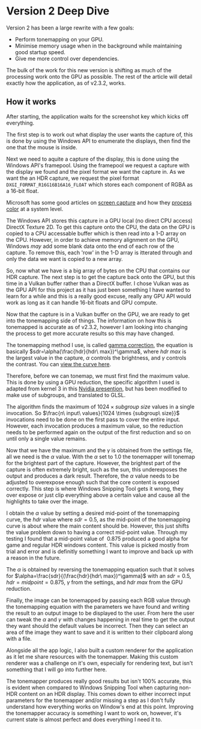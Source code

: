 # Version 2 Deep Dive

Version 2 has been a large rewrite with a few goals:

- Perform tonemapping on your GPU.
- Minimise memory usage when in the background while maintaining good startup speed.
- Give me more control over dependencies.

The bulk of the work for this new version is shifting as much of the processing work onto the GPU as possible. The rest of the article will detail exactly how the application, as of v2.3.2, works.

## How it works

After starting, the application waits for the screenshot key which kicks off everything.

The first step is to work out what display the user wants the capture of, this is done by using the Windows API to enumerate the displays, then find the one that the mouse is inside.

Next we need to aquite a capture of the display, this is done using the Windows API's framepool. Using the framepool we request a capture with the display we found and the pixel format we want the capture in. As we want the an HDR capture, we request the pixel format `DXGI_FORMAT_R16G16B16A16_FLOAT` which stores each component of RGBA as a 16-bit float.

Microsoft has some good articles on [screen capture](https://learn.microsoft.com/en-us/windows/uwp/audio-video-camera/screen-capture) and how they [process color](https://learn.microsoft.com/en-us/windows/win32/direct3darticles/high-dynamic-range) at a system level.

The Windows API stores this capture in a GPU local (no direct CPU access) DirectX Texture 2D. To get this capture onto the CPU, the data on the GPU is copied to a CPU accessable buffer which is then read into a 1-D array on the CPU. However, in order to achieve memory alignment on the GPU, Windows *may* add some blank data onto the end of each row of the capture. To remove this, each 'row' in the 1-D array is itterated through and only the data we want is copied to a new array.

So, now what we have is a big array of bytes on the CPU that contains our HDR capture. The next step is to get the capture back onto the GPU, but this time in a Vulkan buffer rather than a DirectX buffer. I chose Vulkan was as the GPU API for this project as it has just been something I have wanted to learn for a while and this is a really good excuse, really any GPU API would work as long as it can handle 16-bit floats and GPU compute.

Now that the capture is in a Vulkan buffer on the GPU, we are ready to get into the tonemapping side of things. The information on how this is tonemapped is accurate as of v2.3.2, however I am looking into changing the process to get more accurate results so this may have changed.

The tonemapping method I use, is called [gamma correction](https://en.wikipedia.org/wiki/Gamma_correction), the equation is basically $sdr=\alpha(\frac{hdr}{hdr\ max})^\gamma$, where $hdr\ max$ is the largest value in the capture, $\alpha$ controls the brightness, and $\gamma$ controls the contrast. You can [view the curve here](https://www.desmos.com/calculator/b8o698ounb).

Therefore, before we can tonemap, we must first find the maximum value. This is done by using a GPU reduction, the specific algorithm I used is adapted from kernel 3 in this [Nvidia presention](https://developer.download.nvidia.com/assets/cuda/files/reduction.pdf), but has been modified to make use of subgroups, and translated to GLSL.

The algorithm finds the maximum of $1024 \times {subgroup\ size}$ values in a single invocation. So $\frac{n\ input\ values}{1024 \times {subgroup\ size}}$ invocations need to be done on the first pass to cover the entire input. However, each invocation produces a maximum value, so the reduction needs to be performed again on the output of the first reduction and so on until only a single value remains.

Now that we have the maximum and the $\gamma$ is obtained from the settings file, all we need is the $\alpha$ value. With the $\alpha$ set to $1.0$ the tonemapper will tonemap for the brightest part of the capture. However, the brightest part of the capture is often extremely bright, such as the sun, this underexposes the output and produces a dark result. Therefore, the $\alpha$ value needs to be adjusted to overexpose enough such that the core content is exposed correctly. This step is where Windows Snipping Tool gets it wrong, they over expose or just clip everything above a certain value and cause all the highlights to take over the image.

I obtain the $\alpha$ value by setting a desired mid-point of the tonemapping curve, the $hdr$ value where $sdr=0.5$, as the mid-point of the tonemapping curve is about where the main content should be. However, this just shifts the value problem down to having a correct mid-point value. Through my testing I found that a mid-point value of $~0.875$ produced a good alpha for game and regular HDR windows content. This value is picked mostly from trial and error and is definitly something I want to improve and back up with a reason in the future.

The $\alpha$ is obtained by reversing the tonemapping equation such that it solves for $\alpha=\frac{sdr}{(\frac{hdr}{hdr\ max})^\gamma}$ with an $sdr=0.5$, $hdr=midpoint=0.875$, $\gamma$ from the settings, and ${hdr\ max}$ from the GPU reduction.

Finally, the image can be tonemapped by passing each RGB value through the tonemapping equation with the parameters we have found and writing the result to an output image to be displayed to the user. From here the user can tweak the $\alpha$ and $\gamma$ with changes happening in real time to get the output they want should the default values be incorrect. Then they can select an area of the image they want to save and it is written to their clipboard along with a file.

Alongside all the app logic, I also built a custom renderer for the application as it let me share resources with the tonemapper. Making this custom renderer was a challenge on it's own, especially for rendering text, but isn't something that I will go into further here.

The tonemapper produces really good results but isn't 100% accurate, this is evident when compared to Windows Snipping Tool when capturing non-HDR content on an HDR display. This comes down to either incorrect input parameters for the tonemapper and/or missing a step as I don't fully understand how everything works on Window's end at this point. Improving the tonemapper accuracy is something I want to work on, however, it's current state is almost perfect and does everything I need it to.
